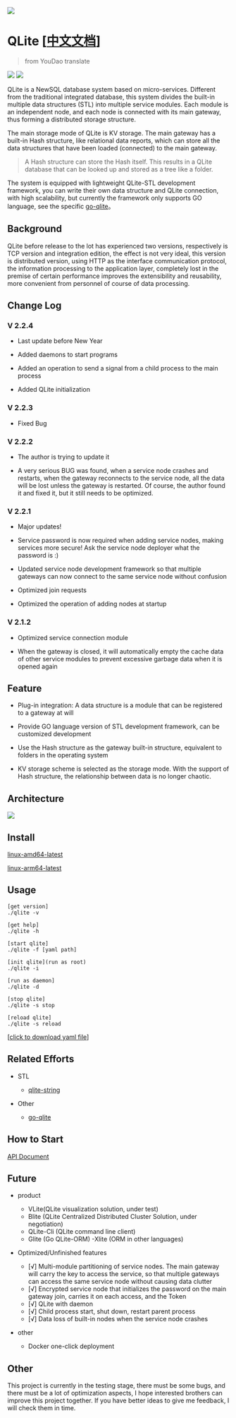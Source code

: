 ![](./qlite.png)
# QLite [[中文文档](./README.md)]
> from YouDao translate

![](https://img.shields.io/badge/go-V1.14.3-brightgreen.svg)
![](https://img.shields.io/badge/release-v2.2.4-blue.svg)

QLite is a NewSQL database system based on micro-services. Different from the traditional integrated database, this system divides the built-in multiple data structures (STL) into multiple service modules. Each module is an independent node, and each node is connected with its main gateway, thus forming a distributed storage structure.

The main storage mode of QLite is KV storage. The main gateway has a built-in Hash structure, like relational data reports, which can store all the data structures that have been loaded (connected) to the main gateway.
> A Hash structure can store the Hash itself. This results in a QLite database that can be looked up and stored as a tree like a folder.

The system is equipped with lightweight QLite-STL development framework, you can write their own data structure and QLite connection, with high scalability, but currently the framework only supports GO language, see the specific [go-qlite](https://www.github.com/culion-bear/go-qlite)。

## Background

QLite before release to the lot has experienced two versions, respectively is TCP version and integration edition, the effect is not very ideal, this version is distributed version, using HTTP as the interface communication protocol, the information processing to the application layer, completely lost in the premise of certain performance improves the extensibility and reusability, more convenient from personnel of course of data processing.

## Change Log

### V 2.2.4

- Last update before New Year

- Added daemons to start programs

- Added an operation to send a signal from a child process to the main process

- Added QLite initialization

### V 2.2.3

- Fixed Bug

### V 2.2.2

- The author is trying to update it

- A very serious BUG was found, when a service node crashes and restarts, when the gateway reconnects to the service node, all the data will be lost unless the gateway is restarted. Of course, the author found it and fixed it, but it still needs to be optimized.

### V 2.2.1
- Major updates!

- Service password is now required when adding service nodes, making services more secure! Ask the service node deployer what the password is :)

- Updated service node development framework so that multiple gateways can now connect to the same service node without confusion

- Optimized join requests

- Optimized the operation of adding nodes at startup

### V 2.1.2
- Optimized service connection module

- When the gateway is closed, it will automatically empty the cache data of other service modules to prevent excessive garbage data when it is opened again

## Feature

- Plug-in integration: A data structure is a module that can be registered to a gateway at will

- Provide GO language version of STL development framework, can be customized development

- Use the Hash structure as the gateway built-in structure, equivalent to folders in the operating system

- KV storage scheme is selected as the storage mode. With the support of Hash structure, the relationship between data is no longer chaotic.

## Architecture

![](./architecture.png)

## Install

[linux-amd64-latest](https://github.com/culion-bear/qlite/releases/download/v2.2.4/qlite-linux-amd64)

[linux-arm64-latest](https://github.com/culion-bear/qlite/releases/download/v2.2.4/qlite-linux-arm64)

## Usage

```shell script
[get version]
./qlite -v

[get help]
./qlite -h

[start qlite]
./qlite -f [yaml path]

[init qlite](run as root)
./qlite -i

[run as daemon]
./qlite -d

[stop qlite]
./qlite -s stop

[reload qlite]
./qlite -s reload
```

[[click to download yaml file](https://github.com/culion-bear/qlite/releases/download/v2.2.4/qlite.yaml)]

## Related Efforts

- STL
    - [qlite-string](https://github.com/culion-bear/qlite-stl-string)

- Other
    - [go-qlite](https://github.com/culion-bear/go-qlite)

## How to Start

[API Document](./doc/api.md)

## Future

- product

    - VLite(QLite visualization solution, under test)
    - Blite (QLite Centralized Distributed Cluster Solution, under negotiation)
    - QLite-Cli (QLite command line client)
    - Glite (Go QLite-ORM)
    -Xlite (ORM in other languages)
- Optimized/Unfinished features
    - [√]  Multi-module partitioning of service nodes. The main gateway will carry the key to access the service, so that multiple gateways can access the same service node without causing data clutter
    - [√]  Encrypted service node that initializes the password on the main gateway join, carries it on each access, and the Token
    - [√] QLite with daemon
    - [√] Child process start, shut down, restart parent process
    - [√] Data loss of built-in nodes when the service node crashes
- other
    - Docker one-click deployment

## Other

This project is currently in the testing stage, there must be some bugs, and there must be a lot of optimization aspects, I hope interested brothers can improve this project together. If you have better ideas to give me feedback, I will check them in time.